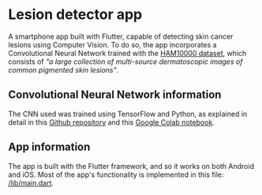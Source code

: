 # Lesion detector app

A smartphone app built with Flutter, capable of detecting skin cancer lesions using Computer Vision. 
To do so, the app incorporates a Convolutional Neural Network trained with the 
[HAM10000 dataset](https://dataverse.harvard.edu/dataset.xhtml?persistentId=doi:10.7910/DVN/DBW86T), 
which consists of _"a large collection of multi-source dermatoscopic images of common pigmented skin
lesions"_.

## Convolutional Neural Network information

The CNN used was trained using TensorFlow and Python, as explained in detail in this 
[Github repository](https://github.com/msthoma/HAM10000_ConvNet) and this
[Google Colab notebook](https://github.com/msthoma/HAM10000_ConvNet/blob/master/HAM10000_ConvNet.ipynb).

## App information

The app is built with the Flutter framework, and so it works on both Android and iOS. Most of the 
app's functionality is implemented in this file: [/lib/main.dart](/lib/main.dart).